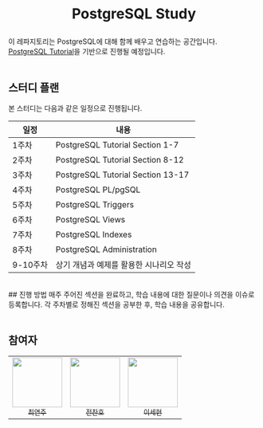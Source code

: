 # <p align="center">PostgreSQL Study</p> 
이 레파지토리는 PostgreSQL에 대해 함께 배우고 연습하는 공간입니다.  
[PostgreSQL Tutorial](https://www.postgresqltutorial.com/)을 기반으로 진행될 예정입니다.
<br><br>

## 스터디 플랜
본 스터디는 다음과 같은 일정으로 진행됩니다.  

| 일정  | 내용                                 |
|----|------------------------------------|
| 1주차 | PostgreSQL Tutorial Section 1-7   |
| 2주차 | PostgreSQL Tutorial Section 8-12  |
| 3주차 | PostgreSQL Tutorial Section 13-17 |
| 4주차 | PostgreSQL PL/pgSQL                |
| 5주차 | PostgreSQL Triggers                |
| 6주차 | PostgreSQL Views                   |
| 7주차 | PostgreSQL Indexes                 |
| 8주차 | PostgreSQL Administration          |
| 9-10주차 | 상기 개념과 예제를 활용한 시나리오 작성 |

<br />
## 진행 방법
매주 주어진 섹션을 완료하고, 학습 내용에 대한 질문이나 의견을 이슈로 등록합니다.  
각 주차별로 정해진 섹션을 공부한 후, 학습 내용을 공유합니다.
<br><br>

## 참여자
<table>
    <td align="center"><a href="https://github.com/yeonjoochoi"><img src="https://github.com/yeonjoochoi.png" width="100px;" /><br /><sub>최연주</sub></a><br /></td>
    <td align="center"><a href="https://github.com/ChanoJeon"><img src="https://github.com/ChanoJeon.png" width="100px;" /><br /><sub>전찬호</sub></a><br /></td>
    <td align="center"><a href="https://github.com/sehyun-DBA"><img src="https://github.com/sehyun-DBA.png" width="100px;" /><br /><sub>이세현</sub></a><br /></td>
</table>
